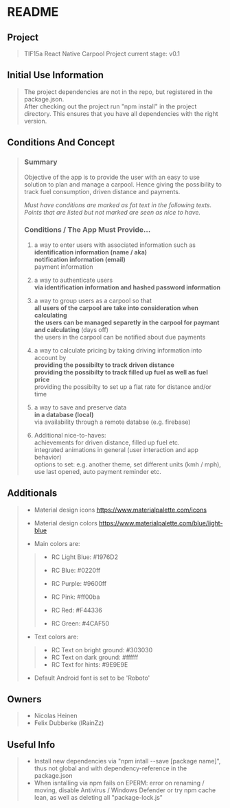 # README #

## Project ##
>
> TIF15a React Native Carpool Project
> current stage: v0.1
>

## Initial Use Information
>
> The project dependencies are not in the repo, but registered in the package.json.  
> After checking out the project run "npm install" in the project directory.
> This ensures that you have all dependencies with the right version.
>

## Conditions And Concept ##
>
> ### Summary ###
> Objective of the app is to provide the user with an easy to use
> solution to plan and manage a carpool. Hence giving the possibility
> to track fuel consumption, driven distance and payments.  
>   
>
>
> *Must have conditions are marked as fat text in the following texts.*  
> *Points that are listed but not marked are seen as nice to have.*
> ### Conditions / The App Must Provide... ###
>  
> 1. a way to enter users with associated information such as  
>    **identification information (name / aka)**  
>    **notification information (email)**  
>    payment information  
>
> 1. a way to authenticate users  
>    **via identification information and hashed password information**  
> 
> 1. a way to group users as a carpool so that  
>    **all users of the carpool are take into consideration when calculating**  
>    **the users can be managed separetly in the carpool for paymant and calculating** (days off)  
>    the users in the carpool can be notified about due payments  
>
> 1. a way to calculate pricing by taking driving information into account by  
>    **providing the possibilty to track driven distance**  
>    **providing the possibilty to track filled up fuel as well as fuel price**  
>    providing the possibilty to set up a flat rate for distance and/or time  
> 
> 1. a way to save and preserve data  
>    **in a database (local)**  
>    via availability through a remote databse (e.g. firebase)  
>
> 2. Additional nice-to-haves:  
>    achievements for driven distance, filled up fuel etc.  
>    integrated animations in general (user interaction and app behavior)  
>    options to set: e.g. another theme, set  different units (kmh / mph), use last opened, auto payment reminder etc.  
>

## Additionals ##
>
> * Material design icons https://www.materialpalette.com/icons  
> * Material design colors https://www.materialpalette.com/blue/light-blue  
>  
> * Main colors are:  
>> * RC Light Blue: #1976D2  
>> * RC Blue:       #0220ff  
>> * RC Purple:     #9600ff  
>> * RC Pink:       #ff00ba
>>  
>> * RC Red:        #F44336
>> * RC Green:      #4CAF50 
>  
> * Text colors are:   
>> * RC Text on bright ground: #303030  
>> * RC Text on dark ground:   #ffffff  
>> * RC Text for hints:        #9E9E9E  
>  
>  
> * Default Android font is set to be 'Roboto'
>  

## Owners ##
>
> * Nicolas Heinen
> * Felix Dubberke (lRainZz)
>

## Useful Info ##
>
> * Install new dependencies via "npm intall --save [package name]", thus not global and with dependency-reference in the package.json  
> * When isntalling via npm fails on EPERM: error on renaming / moving, disable Antivirus / Windows Defender or try npm cache lean, as well as deleting all "package-lock.js"  
>  